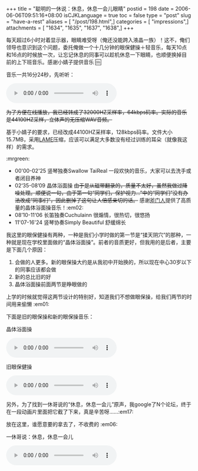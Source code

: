 +++
title = "聪明的一休说：休息，休息一会儿眼睛"
postid = 198
date = 2006-06-06T09:51:16+08:00
isCJKLanguage = true
toc = false
type = "post"
slug = "have-a-rest"
aliases = [ "/post/198.html",]
categories = [ "impressions",]
attachments = [ "1634", "1635", "1637", "1638",]
+++


每天超过6小时对着显示器，眼睛难受呀（俺还没能跨入液晶一族）！这不，俺们领导也意识到这个问题，委托俺做一个十几分钟的眼保健操＋轻音乐，每天10点和16点的时候放一次，让忘记休息的同事可以趁机休息一下眼睛，也顺便换掉目前的上下班音乐。感谢小婧子提供音乐
:cool:

音乐一共16分24秒，先听听：<!--more-->

<audio src="/uploads/2006/06/havearest.mp3" controls="controls">
您的浏览器不支持音频！！！
</audio>

<del>为了方便在线播放，我已经转成了32000HZ采样率，64kbps码率。实际的音乐是44100HZ采样，立体声的无压缩WAV音频。</del>

基于小婧子的要求，已经改成44100HZ采样率，128kbps码率。文件大小15.7MB，采用[LAME](http://www.mp3dev.org/)压缩，应该可以满足大多数没有经过训练的耳朵（就像我这样）的需求。

:mrgreen:

-   00'00-02'25 竖琴独奏Swallow TaiReal 一段欢快的音乐，大家可以去洗手或者闭目养神
-   02‘35-08’09 晶体浴面操 <del>由于是从磁带翻录的，质量不太好，虽然我做过降噪处理。顺便说一句，由于第一句“同学们，保护视力...”中的“同学们”没有办法改成“同事们”，因此删掉了这句让人倍感亲切的话。</del>  感谢[斧门人](http://blog.sina.com.cn/u/1222136563)提供了高质量的晶体浴面操音乐！:em02:
-   08’10-11‘06 长笛独奏Cuchulainn 很煽情，很热切，很悠扬
-   11'07-16'24 竖琴协奏Simply Beautiful 舒缓绵长

我这里的眼保健操有两种，一种是我们小学时做的第一节是“揉天阴穴”的那种，一种就是现在学校里面做的“晶体浴面操”。前者的音质更好，但我用的是后者，主要是下面几个原因：

1.  会做的人更多。新的眼保操大约是从我初中开始换的，所以现在中心30岁以下的同事应该都会做
2.  新的总比旧的好
3.  晶体浴面操前面两节是睁眼做的

上学的时候就觉得这两节设计的特别好，知道我们不想做眼保操，给我们两节的时间用来偷懒 :em01:

下面是旧的眼保操和新的眼保操音乐：

晶体浴面操

<audio src="/uploads/2006/06/eyenew.mp3" controls="controls">
您的浏览器不支持音频！！！
</audio>

旧眼保健操

<audio src="/uploads/2006/06/eyeold.mp3" controls="controls">
您的浏览器不支持音频！！！
</audio>

另外，为了找到一休哥说的“休息，休息一会儿”原声，我google了N个论坛，终于在一段动画片里面把它截了下来，真是辛苦呀……:em17:

放在这里，谁愿意要的拿去了，不收费的 :em06:

一休哥说：休息，休息一会儿

<audio src="/uploads/2006/06/yixiue.mp3" controls="controls">
您的浏览器不支持音频！！！
</audio>
